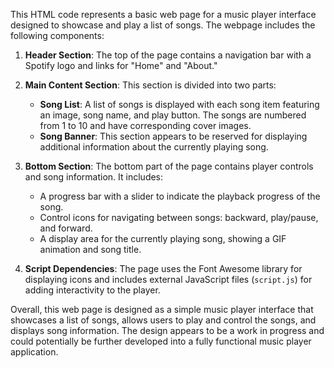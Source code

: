 This HTML code represents a basic web page for a music player interface designed to showcase and play a list of songs. The webpage includes the following components:

1. **Header Section**: The top of the page contains a navigation bar with a Spotify logo and links for "Home" and "About."

2. **Main Content Section**: This section is divided into two parts:
   - **Song List**: A list of songs is displayed with each song item featuring an image, song name, and play button. The songs are numbered from 1 to 10 and have corresponding cover images.
   - **Song Banner**: This section appears to be reserved for displaying additional information about the currently playing song.

3. **Bottom Section**: The bottom part of the page contains player controls and song information. It includes:
   - A progress bar with a slider to indicate the playback progress of the song.
   - Control icons for navigating between songs: backward, play/pause, and forward.
   - A display area for the currently playing song, showing a GIF animation and song title.

4. **Script Dependencies**: The page uses the Font Awesome library for displaying icons and includes external JavaScript files (`script.js`) for adding interactivity to the player.

Overall, this web page is designed as a simple music player interface that showcases a list of songs, allows users to play and control the songs, and displays song information. The design appears to be a work in progress and could potentially be further developed into a fully functional music player application.
